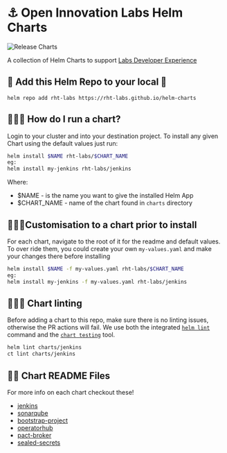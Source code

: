 # ⚓️ Open Innovation Labs Helm Charts

![Release Charts](https://github.com/rht-labs/charts/workflows/Release%20Charts/badge.svg)

A collection of Helm Charts to support [Labs Developer Experience](https://github.com/rht-labs/ubiquitous-journey)

## 🧰 Add this Helm Repo to your local 🧰
```
helm repo add rht-labs https://rht-labs.github.io/helm-charts
```

## 🏃‍♀️💨 How do I run a chart?
Login to your cluster and into your destination project. To install any given Chart using the default values just run:
```bash
helm install $NAME rht-labs/$CHART_NAME
eg:
helm install my-jenkins rht-labs/jenkins
```
Where:
* $NAME - is the name you want to give the installed Helm App
* $CHART_NAME - name of the chart found in `charts` directory


## 🏃‍♂️💨Customisation to a chart prior to install
For each chart, navigate to the root of it for the readme and default values. To over ride them, you could create your own `my-values.yaml` and make your changes there before installing
```bash
helm install $NAME -f my-values.yaml rht-labs/$CHART_NAME
eg:
helm install my-jenkins -f my-values.yaml rht-labs/jenkins
```

## 🏃‍♂️💨 Chart linting

Before adding a chart to this repo, make sure there is no linting issues, otherwise the PR actions will fail. 
We use both the integrated [`helm lint`](https://helm.sh/docs/helm/helm_lint/) command and the [`chart testing`](https://github.com/helm/chart-testing/blob/master/doc/ct_lint.md) tool.

```bash
helm lint charts/jenkins
ct lint charts/jenkins
```

## 👩‍🏫 Chart README Files
For more info on each chart checkout these!
* [jenkins](/charts/jenkins)
* [sonarqube](/charts/sonarqube)
* [bootstrap-project](/charts/bootstrap-project)
* [operatorhub](/charts/operatorhub)
* [pact-broker](/charts/pact-broker)
* [sealed-secrets](/charts/sealed-secrets)
